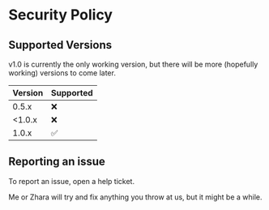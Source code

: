 # Security Policy

## Supported Versions

v1.0 is currently the only working version, but there will be more (hopefully working) versions to come later.

| Version | Supported          |
| ------- | ------------------ |
| 0.5.x   | :x:                |
| <1.0.x  | :x:                |
| 1.0.x   | :white_check_mark: |


## Reporting an issue

To report an issue, open a help ticket.

Me or Zhara will try and fix anything you throw at us, but it might be a while.
